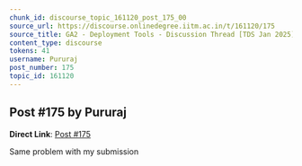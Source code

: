 ```yaml
---
chunk_id: discourse_topic_161120_post_175_00
source_url: https://discourse.onlinedegree.iitm.ac.in/t/161120/175
source_title: GA2 - Deployment Tools - Discussion Thread [TDS Jan 2025]
content_type: discourse
tokens: 41
username: Pururaj
post_number: 175
topic_id: 161120
---
```


## Post #175 by Pururaj

**Direct Link**: [Post #175](https://discourse.onlinedegree.iitm.ac.in/t/161120/175)

Same problem with my submission
